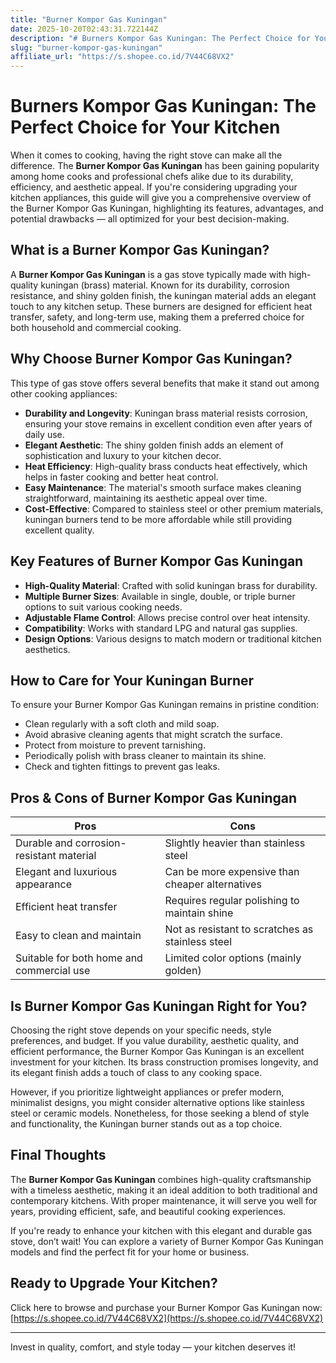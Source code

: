 ```yaml
---
title: "Burner Kompor Gas Kuningan"
date: 2025-10-20T02:43:31.722144Z
description: "# Burners Kompor Gas Kuningan: The Perfect Choice for Your Kitchen..."
slug: "burner-kompor-gas-kuningan"
affiliate_url: "https://s.shopee.co.id/7V44C68VX2"
---
```

# Burners Kompor Gas Kuningan: The Perfect Choice for Your Kitchen

When it comes to cooking, having the right stove can make all the difference. The **Burner Kompor Gas Kuningan** has been gaining popularity among home cooks and professional chefs alike due to its durability, efficiency, and aesthetic appeal. If you're considering upgrading your kitchen appliances, this guide will give you a comprehensive overview of the Burner Kompor Gas Kuningan, highlighting its features, advantages, and potential drawbacks — all optimized for your best decision-making.

## What is a Burner Kompor Gas Kuningan?

A **Burner Kompor Gas Kuningan** is a gas stove typically made with high-quality kuningan (brass) material. Known for its durability, corrosion resistance, and shiny golden finish, the kuningan material adds an elegant touch to any kitchen setup. These burners are designed for efficient heat transfer, safety, and long-term use, making them a preferred choice for both household and commercial cooking.

## Why Choose Burner Kompor Gas Kuningan?

This type of gas stove offers several benefits that make it stand out among other cooking appliances:

- **Durability and Longevity**: Kuningan brass material resists corrosion, ensuring your stove remains in excellent condition even after years of daily use.
- **Elegant Aesthetic**: The shiny golden finish adds an element of sophistication and luxury to your kitchen decor.
- **Heat Efficiency**: High-quality brass conducts heat effectively, which helps in faster cooking and better heat control.
- **Easy Maintenance**: The material's smooth surface makes cleaning straightforward, maintaining its aesthetic appeal over time.
- **Cost-Effective**: Compared to stainless steel or other premium materials, kuningan burners tend to be more affordable while still providing excellent quality.

## Key Features of Burner Kompor Gas Kuningan

- **High-Quality Material**: Crafted with solid kuningan brass for durability.
- **Multiple Burner Sizes**: Available in single, double, or triple burner options to suit various cooking needs.
- **Adjustable Flame Control**: Allows precise control over heat intensity.
- **Compatibility**: Works with standard LPG and natural gas supplies.
- **Design Options**: Various designs to match modern or traditional kitchen aesthetics.

## How to Care for Your Kuningan Burner

To ensure your Burner Kompor Gas Kuningan remains in pristine condition:

- Clean regularly with a soft cloth and mild soap.
- Avoid abrasive cleaning agents that might scratch the surface.
- Protect from moisture to prevent tarnishing.
- Periodically polish with brass cleaner to maintain its shine.
- Check and tighten fittings to prevent gas leaks.

## Pros & Cons of Burner Kompor Gas Kuningan

| Pros                                         | Cons                                         |
|----------------------------------------------|----------------------------------------------|
| Durable and corrosion-resistant material   | Slightly heavier than stainless steel     |
| Elegant and luxurious appearance          | Can be more expensive than cheaper alternatives |
| Efficient heat transfer                   | Requires regular polishing to maintain shine |
| Easy to clean and maintain              | Not as resistant to scratches as stainless steel |
| Suitable for both home and commercial use | Limited color options (mainly golden)    |

## Is Burner Kompor Gas Kuningan Right for You?

Choosing the right stove depends on your specific needs, style preferences, and budget. If you value durability, aesthetic quality, and efficient performance, the Burner Kompor Gas Kuningan is an excellent investment for your kitchen. Its brass construction promises longevity, and its elegant finish adds a touch of class to any cooking space.

However, if you prioritize lightweight appliances or prefer modern, minimalist designs, you might consider alternative options like stainless steel or ceramic models. Nonetheless, for those seeking a blend of style and functionality, the Kuningan burner stands out as a top choice.

## Final Thoughts

The **Burner Kompor Gas Kuningan** combines high-quality craftsmanship with a timeless aesthetic, making it an ideal addition to both traditional and contemporary kitchens. With proper maintenance, it will serve you well for years, providing efficient, safe, and beautiful cooking experiences.

If you're ready to enhance your kitchen with this elegant and durable gas stove, don’t wait! You can explore a variety of Burner Kompor Gas Kuningan models and find the perfect fit for your home or business.

## Ready to Upgrade Your Kitchen?

Click here to browse and purchase your Burner Kompor Gas Kuningan now: [https://s.shopee.co.id/7V44C68VX2](https://s.shopee.co.id/7V44C68VX2)

---

Invest in quality, comfort, and style today — your kitchen deserves it!